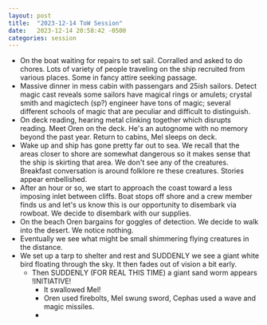 ```yaml
---
layout: post
title:  "2023-12-14 ToW Session"
date:   2023-12-14 20:58:42 -0500
categories: session
---
```


- On the boat waiting for repairs to set sail. Corralled and asked to do chores. Lots of variety of people traveling on the ship recruited from various places. Some in fancy attire seeking passage. 
- Massive dinner in mess cabin with passengars and 25ish sailors. Detect magic cast reveals some sailors have magical rings or amulets; crystal smith and magictech (sp?) engineer have tons of magic; several different schools of magic that are peculiar and difficult to distinguish.
- On deck reading, hearing metal clinking together which disrupts reading. Meet Oren on the deck. He's an autognome with no memory beyond the past year. Return to cabins, Mel sleeps on deck. 
- Wake up and ship has gone pretty far out to sea. We recall that the areas closer to shore are somewhat dangerous so it makes sense that the ship is skirting that area. We don't see any of the creatures. Breakfast conversation is around folklore re these creatures. Stories appear embellished. 
- After an hour or so, we start to approach the coast toward a less imposing inlet between cliffs. Boat stops off shore and a crew member finds us and let's us know this is our opportunity to disembark via rowboat. We decide to disembark with our supplies.
- On the beach Oren bargains for goggles of detection. We decide to walk into the desert. We notice nothing.
- Eventually we see what might be small shimmering flying creatures in the distance. 
- We set up a tarp to shelter and rest and SUDDENLY we see a giant white bird floating through the sky. It then fades out of vision a bit early.
    - Then SUDDENLY (FOR REAL THIS TIME) a giant sand worm appears !INITIATIVE!
        - It swallowed Mel!
        - Oren used firebolts, Mel swung sword, Cephas used a wave and magic missiles.
        -